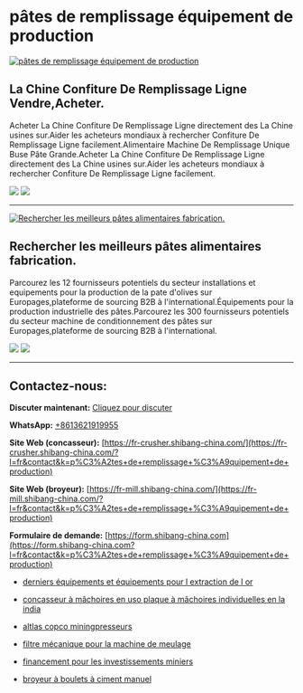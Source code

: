 # pâtes de remplissage équipement de production

<a href="https://swt.shibang-china.com/?l=fr&img&k=p%C3%A2tes+de+remplissage+%C3%A9quipement+de+production" target="_blank">![pâtes de remplissage équipement de production](http://static.shibang-china.com/all-800x300/1295.jpg)</a>

## La Chine Confiture De Remplissage Ligne Vendre,Acheter.
Acheter La Chine Confiture De Remplissage Ligne directement des La Chine usines sur.Aider les acheteurs mondiaux à rechercher Confiture De Remplissage Ligne facilement.Alimentaire Machine De Remplissage Unique Buse Pâte Grande.Acheter La Chine Confiture De Remplissage Ligne directement des La Chine usines sur.Aider les acheteurs mondiaux à rechercher Confiture De Remplissage Ligne facilement.


<a href="https://whatsapp.shibangsoft.com/WhatsApp.php" target="_blank" title="WhatsApp">![](http://static.shibang-china.com/icon/whatsapp.png)</a> <a href="https://swt.shibang-china.com/?l=fr&icon&k=p%C3%A2tes+de+remplissage+%C3%A9quipement+de+production" target="_blank">![](http://static.shibang-china.com/icon/chat-fr.png)</a>

---

<a href="https://swt.shibang-china.com/?l=fr&img&k=p%C3%A2tes+de+remplissage+%C3%A9quipement+de+production" target="_blank">![Rechercher les meilleurs pâtes alimentaires fabrication.](http://static.shibang-china.com/all-800x300/55.jpg)</a>

## Rechercher les meilleurs pâtes alimentaires fabrication.
Parcourez les 12 fournisseurs potentiels du secteur installations et equipements pour la production de la pate d'olives sur Europages,plateforme de sourcing B2B à l'international.Équipements pour la production industrielle des pâtes.Parcourez les 300 fournisseurs potentiels du secteur machine de conditionnement des pâtes sur Europages,plateforme de sourcing B2B à l'international.


<a href="https://whatsapp.shibangsoft.com/WhatsApp.php" target="_blank" title="WhatsApp">![](http://static.shibang-china.com/icon/whatsapp.png)</a> <a href="https://swt.shibang-china.com/?l=fr&icon&k=p%C3%A2tes+de+remplissage+%C3%A9quipement+de+production" target="_blank">![](http://static.shibang-china.com/icon/chat-fr.png)</a>

---
## Contactez-nous:

**Discuter maintenant:** [Cliquez pour discuter](https://swt.shibang-china.com?l=fr&contact&k=p%C3%A2tes+de+remplissage+%C3%A9quipement+de+production)

**WhatsApp:**  [+8613621919955](https://whatsapp.shibangsoft.com/WhatsApp.php)

**Site Web (concasseur):** [https://fr-crusher.shibang-china.com/](https://fr-crusher.shibang-china.com/?l=fr&contact&k=p%C3%A2tes+de+remplissage+%C3%A9quipement+de+production)

**Site Web (broyeur):** [https://fr-mill.shibang-china.com/](https://fr-mill.shibang-china.com/?l=fr&contact&k=p%C3%A2tes+de+remplissage+%C3%A9quipement+de+production)

**Formulaire de demande:** [https://form.shibang-china.com](https://form.shibang-china.com?l=fr&contact&k=p%C3%A2tes+de+remplissage+%C3%A9quipement+de+production)

* [derniers équipements et équipements pour l extraction de l or](../2/derniers%20%C3%A9quipements%20et%20%C3%A9quipements%20pour%20l%20extraction%20de%20l%20or.md)

* [concasseur à mâchoires en uso plaque à mâchoires individuelles en la india](../1/concasseur%20%C3%A0%20m%C3%A2choires%20en%20uso%20plaque%20%C3%A0%20m%C3%A2choires%20individuelles%20en%20la%20india.md)

* [altlas copco miningpresseurs](../5/altlas%20copco%20miningpresseurs.md)

* [filtre mécanique pour la machine de meulage](../1/filtre%20m%C3%A9canique%20pour%20la%20machine%20de%20meulage.md)

* [financement pour les investissements miniers](../4/financement%20pour%20les%20investissements%20miniers.md)

* [broyeur à boulets à ciment manuel](../7/broyeur%20%C3%A0%20boulets%20%C3%A0%20ciment%20manuel.md)